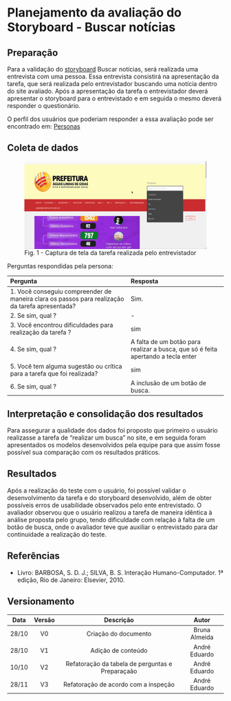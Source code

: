 # Planejamento da avaliação do Storyboard - Buscar notícias

## Preparação

Para a validação do <a href="../../storyboard/storyboard_2">storyboard</a>
Buscar notícias, será realizada uma entrevista com uma pessoa. Essa entrevista consistirá na apresentação da tarefa, que será realizada pelo entrevistador buscando uma notícia dentro do site avaliado. Após a apresentação da tarefa o entrevistador deverá apresentar o storyboard para o entrevistado e em seguida o mesmo deverá responder o questionário.

<p>O perfil dos usuários que poderiam responder a essa avaliação pode ser encontrado em: <a href="../perfil_usuario/perfil_personas">Personas</a></p>

## Coleta de dados

<figure>
<img align=center width="600" src="../../imagens/avaliacao/coleta_dados.gif">
<br>
<figcaption>Fig. 1 - Captura de tela da tarefa realizada pelo entrevistador  </a></figcaption>
</figure>
Perguntas respondidas pela persona: <br>

| Pergunta                                                                                        | Resposta                                                                          |
| :---------------------------------------------------------------------------------------------- | :-------------------------------------------------------------------------------- |
| 1. Você conseguiu compreender de maneira clara os passos para realização da tarefa apresentada? | Sim.                                                                              |
| 2. Se sim, qual ?                                                                               | -                                                                                 |
| 3. Você encontrou dificuldades para realização da tarefa ?                                      | sim                                                                               |
| 4. Se sim, qual ?                                                                               | A falta de um botão para realizar a busca, que só é feita apertando a tecla enter |
| 5. Você tem alguma sugestão ou crítica para a tarefa que foi realizada?                         | sim                                                                               |
| 6. Se sim, qual ?                                                                               | A inclusão de um botão de busca.                                                  |

## Interpretação e consolidação dos resultados

Para assegurar a qualidade dos dados foi proposto que primeiro o usuário realizasse a tarefa de “realizar um busca” no site, e em seguida foram apresentados os modelos desenvolvidos pela equipe para que assim fosse possível sua comparação com os resultados práticos.

## Resultados

Após a realização do teste com o usuário, foi possível validar o desenvolvimento da tarefa e do storyboard desenvolvido, além de obter possíveis erros de usabilidade observados pelo ente entrevistado.
O avaliador observou que o usuário realizou a tarefa de maneira idêntica à análise proposta pelo grupo, tendo dificuldade com relação à falta de um botão de busca, onde o avaliador teve que auxiliar o entrevistado para dar continuidade a realização do teste.

## Referências

- Livro: BARBOSA, S. D. J.; SILVA, B. S. Interação Humano-Computador. 1ª edição, Rio de Janeiro: Elsevier, 2010.

## Versionamento

| Data  | Versão |                    Descrição                     |     Autor     |
| :---: | :----: | :----------------------------------------------: | :-----------: |
| 28/10 |   V0   |               Criação do documento               | Bruna Almeida |
| 28/10 |   V1   |                Adição de conteúdo                | André Eduardo |
| 10/10 |   V2   | Refatoração da tabela de perguntas e Preparaçaão | André Eduardo |
| 28/11 |   V3   |       Refatoração de acordo com a inspeção       | André Eduardo |
